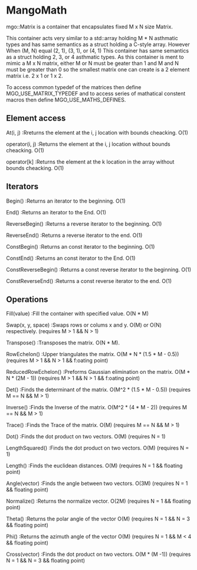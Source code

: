 # MangoMath
mgo::Matrix is a container that encapsulates fixed M x N size Matrix.

This container acts very similar to a std::array holding M * N asthmatic types and has same semantics as a struct holding a C-style array. However When (M, N) equal (2, 1), (3, 1), or (4, 1) This container has same semantics as a struct holding 2, 3, or 4 asthmatic types. As this container is ment to mimic a M x N matrix, either M or N must be geater than 1 and M and N must be greater than 0 so the smallest matrix one can create is a 2 element matrix i.e. 2 x 1 or 1 x 2.

To access common typedef of the matrices then define MGO_USE_MATRIX_TYPEDEF and to access series of mathatical constent macros then define MGO_USE_MATHS_DEFINES. 

Element access
--------------

  At(i, j)                                      :Rreturns the element at the i, j location with bounds cheacking. O(1)

  operator(i, j)                                :Returns the element at the i, j location without bounds cheacking. O(1)

  operator[k]                                   :Returns the element at the k location in the array without bounds cheacking. O(1)


Iterators
---------

  Begin()                                       :Returns an iterator to the beginning. O(1)
  
  End()                                         :Returns an iterator to the End. O(1)
  
  ReverseBegin()                                :Returns a reverse iterator to the beginning. O(1)
  
  ReverseEnd()                                  :Returns a reverse iterator to the end. O(1)
  
  ConstBegin()                                  :Returns an const iterator to the beginning. O(1)
  
  ConstEnd()                                    :Returns an const iterator to the End. O(1)
    
  ConstReverseBegin()                           :Returns a const reverse iterator to the beginning. O(1)
  
  ConstReverseEnd()                             :Returns a const reverse iterator to the end. O(1)
  
Operations
----------

  Fill(value)                                   :Fill the container with specified value. O(N * M)
  
  Swap(x, y, space)                             :Swaps rows or colums x and y. O(M) or O(N) respectively.
  (requires M > 1 && N > 1)
  
  Transpose()                                   :Transposes the matrix. O(N * M). 
  
  RowEchelon()                                  :Upper triangulates the matrix. O(M * N * (1.5 * M - 0.5))
  (requires M > 1 && N > 1 && f:oating point)
  
  ReducedRowEchelon()                           :Preforms Gaussian elimination on the matrix. O(M * N * (2M - 1))
  (requires M > 1 && N > 1 && f:oating point)

  Det()                                         :Finds the determinant of the matrix. O(M^2 * (1.5 * M - 0.5))
  (requires M == N && M > 1)

  Inverse()                                     :Finds the Inverse of the matrix. O(M^2 * (4 * M - 2))
  (requires M == N && M > 1)

  Trace()                                       :Finds the Trace of the matrix. O(M)
  (requires M == N && M > 1)
  
  Dot()                                         :Finds the dot product on two vectors. O(M)
  (requires N = 1)
  
  LengthSquared()                               :Finds the dot product on two vectors. O(M)
  (requires N = 1)
  
  Length()                                      :Finds the euclidean distances. O(M)
  (requires N = 1 && floating point)
  
  Angle(vector)                                 :Finds the angle between two vectors. O(3M)
  (requires N = 1 && floating point)
  
  Normalize()                                   :Returns the normalize vector. O(2M)
  (requires N = 1 && floating point)

  Theta()                                       :Returns the polar angle of the vector O(M)
  (requires N = 1 && N = 3 && floating point)
    
  Phi()                                         :Returns the azimuth angle of the vector O(M)
  (requires N = 1 && M < 4 && floating point)

  Cross(vector)                                 :Finds the dot product on two vectors. O(M * (M -1))
  (requires N = 1 && N = 3 && floating point)
